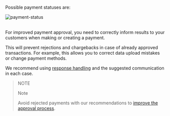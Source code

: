 Possible payment statuses are:

![payment-status](api/api-payment-status-en.png)
<br>
<br>

For improved payment approval, you need to correctly inform results to your customers when making or creating a payment.

This will prevent rejections and chargebacks in case of already approved transactions.  For example, this allows you to correct data upload mistakes or change payment methods.

We recommend using [response handling](/developers/en/guides/checkout-api/response-handling) and the suggested communication in each case.

> NOTE
>
> Note
>
> Avoid rejected payments with our recommendations to [improve the approval process](/developers/en/guides/how-tos/improve-approval).